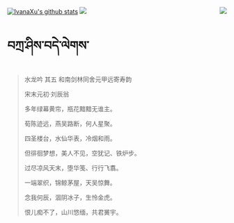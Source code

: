 [![IvanaXu's github stats](https://github-readme-stats.vercel.app/api?username=IvanaXu&show_icons=true&theme=vue-dark)](https://github.com/anuraghazra/github-readme-stats)
<img align="right" src="https://github-readme-stats.vercel.app/api/top-langs/?username=IvanaXu&langs_count=8&theme=graywhite" />
<img src="https://github-readme-stats.vercel.app/api/wakatime?username=IvanaXu&layout=compact&langs_count=8&theme=vue-dark&custom_title=Programming~Times/SinceJul.29.2021" />
# བཀྲ་ཤིས་བདེ་ལེགས་
> 水龙吟 其五 和南剑林同舍元甲远寄寿韵
>
> 宋末元初·刘辰翁
>
> 多年绿幕黄帘，瓶花黯黯无谁主。
> 
> 荀陈迹远，燕吴路断，何人星聚。
> 
> 四圣楼台，水仙华表，冷烟和雨。
> 
> 但徘徊梦想，美人不见，空犹记、铁炉步。
> 
> 过尽凉风天末，堕华笺、行行飞翥。
> 
> 一端翠织，锦鲸茅屋，天吴惊舞。
> 
> 念我何辰，涸阴冰子，生怜金虎。
> 
> 恨儿痴不了，山川悠缅，共君黉宇。
